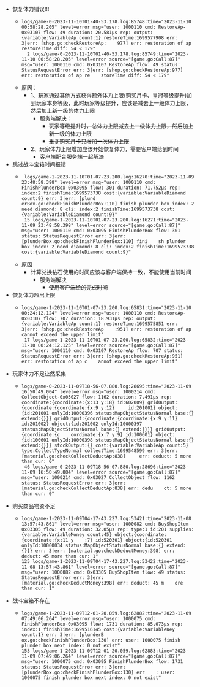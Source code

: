- 恢复体力错误!!!
	- ```
	  logs/game-0-2023-11-10T01-40-53.178.log:85748:time="2023-11-10 00:58:28.205" level=error msg="user: 1000110 cmd: RestoreAp-0x03107 flow: 49 duration: 20.581µs rep: output:{variable:VariableAp count:1} restoreTime:1699577908 err: 3|err: [shop.go:checkRestoreAp:    977] err: restoration of ap restoreTime diff: 54 < 179"                                                                                                                                                                                                             
	    2 logs/game-0-2023-11-10T01-40-53.178.log:85749:time="2023-11-10 00:58:28.205" level=error source="[game.go:Call:87]" msg="user: 1000110 cmd: 0x03107 RestoreAp flow: 49 status: StatusRequestError err: 3|err: [shop.go:checkRestoreAp:977] err: restoration of ap re    storeTime diff: 54 < 179"
	  ```
	- 原因：
		- 1、玩家通过其他方式获得额外体力上限(购买月卡、皇冠等级提升)加到玩家本身等级，此时玩家等级提升，应该是减去上一级体力上限，然后加上新一级的体力上限
			- 服务端解决：
				- <s>玩家等级提升时，总体力上限减去上一级体力上限，然后加上新一级的体力上限</s>
				- <s>重复购买月卡只增加一次体力上限</s>
		- 2、玩家体力上限增加应该开始恢复体力，需要客户端给到时间
			- 客户端配合服务端一起解决
- 跳过战斗宝箱时间报错
	- ```
	   logs/game-1-2023-11-10T01-07-23.200.log:16270:time="2023-11-09 23:48:58.398" level=error msg="user: 1000110 cmd: FinishPlunderBox-0x03095 flow: 301 duration: 71.752µs rep: index:2 finishTime:1699573738 cost:{variable:VariableDiamond count:9} err: 3|err: [plund    erBox.go:checkFinishPlunderBox:110] finish plunder box index: 2 need diamond: 8 cli: index:2 finishTime:1699573738 cost:{variable:VariableDiamond count:9}"
	   15 logs/game-1-2023-11-10T01-07-23.200.log:16271:time="2023-11-09 23:48:58.398" level=error source="[game.go:Call:87]" msg="user: 1000110 cmd: 0x03095 FinishPlunderBox flow: 301 status: StatusRequestError err: 3|err: [plunderBox.go:checkFinishPlunderBox:110] fini    sh plunder box index: 2 need diamond: 8 cli: index:2 finishTime:1699573738 cost:{variable:VariableDiamond count:9}"
	  
	  ```
	- 原因
		- 计算兑换钻石使用的时间应该与客户端保持一致，不能使用当前时间
			- 服务端解决
				- <s>使用客户端给的完成时间</s>
- 恢复体力超出上限
	- ```
	  logs/game-1-2023-11-10T01-07-23.200.log:65831:time="2023-11-10 00:24:12.124" level=error msg="user: 1000110 cmd: RestoreAp-0x03107 flow: 707 duration: 18.931µs rep: output:{variable:VariableAp count:1} restoreTime:1699575851 err: 3|err: [shop.go:checkRestoreAp    :951] err: restoration of ap cannot exceed the upper limit"
	   17 logs/game-1-2023-11-10T01-07-23.200.log:65832:time="2023-11-10 00:24:12.125" level=error source="[game.go:Call:87]" msg="user: 1000110 cmd: 0x03107 RestoreAp flow: 707 status: StatusRequestError err: 3|err: [shop.go:checkRestoreAp:951] err: restoration of ap c    annot exceed the upper limit"
	  
	  ```
- 玩家体力不足让然采集
	- ```
	  logs/game-0-2023-11-09T18-56-07.880.log:28695:time="2023-11-09 16:50:49.004" level=error msg="user: 1000214 cmd: CollectObject-0x03027 flow: 1162 duration: 7.491µs rep: coordinate:{coordinate:{x:13 y:18} id:602009} gridOutput:{coordinate:{coordinate:{x:9 y:12}     id:201001} object:{id:201001 onlyId:10000396 status:MapObjectStatusNormal base:{} extend:{}}} gridOutput:{coordinate:{coordinate:{x:9 y:11} id:201002} object:{id:201002 onlyId:10000397 status:MapObjectStatusNormal base:{} extend:{}}} gridOutput:{coordinate:{c    oordinate:{x:7 y:9} id:100601} object:{id:100601 onlyId:10000398 status:MapObjectStatusNormal base:{} extend:{}}} stockOutput:{} cost:{variable:VariableAp count:5} type:CollectTypeNormal collectTime:1699548599 err: 3|err: [material.go:checkCollectDeductAp:838]     err: deduct: 5 more than cur: 0"
	   46 logs/game-0-2023-11-09T18-56-07.880.log:28696:time="2023-11-09 16:50:49.004" level=error source="[game.go:Call:87]" msg="user: 1000214 cmd: 0x03027 CollectObject flow: 1162 status: StatusRequestError err: 3|err: [material.go:checkCollectDeductAp:838] err: dedu    ct: 5 more than cur: 0"
	  
	  ```
- 购买商品物资不足
	- ```
	  logs/game-1-2023-11-09T04-17-43.227.log:53421:time="2023-11-08 13:57:43.861" level=error msg="user: 1000082 cmd: BuyShopItem-0x03305 flow: 49 duration: 32.05µs rep: type:1 id:201 supplies:{variable:VariableMoney count:45} object:{coordinate:{coordinate:{x:11 y    :7} id:520301} object:{id:520301 onlyId:10000034 status:MapObjectStatusNormal base:{} extend:{}}} err: 3|err: [material.go:checkDeductMoney:398] err: deduct: 45 more than cur: 1"                                                                                  
	  125 logs/game-1-2023-11-09T04-17-43.227.log:53422:time="2023-11-08 13:57:43.861" level=error source="[game.go:Call:87]" msg="user: 1000082 cmd: 0x03305 BuyShopItem flow: 49 status: StatusRequestError err: 3|err: [material.go:checkDeductMoney:398] err: deduct: 45 m    ore than cur: 1"
	  ```
- 战斗宝箱不存在
	- ```
	  logs/game-1-2023-11-09T12-01-20.059.log:62882:time="2023-11-09 07:49:06.264" level=error msg="user: 1000075 cmd: FinishPlunderBox-0x03095 flow: 1731 duration: 85.073µs rep: index:1 finishTime:1699516145 cost:{variable:VariableKey count:1} err: 3|err: [plunderB    ox.go:checkFinishPlunderBox:130] err: user: 1000075 finish plunder box next index: 0 not exist"
	  153 logs/game-1-2023-11-09T12-01-20.059.log:62883:time="2023-11-09 07:49:06.264" level=error source="[game.go:Call:87]" msg="user: 1000075 cmd: 0x03095 FinishPlunderBox flow: 1731 status: StatusRequestError err: 3|err: [plunderBox.go:checkFinishPlunderBox:130] err    : user: 1000075 finish plunder box next index: 0 not exist"
	  ```
